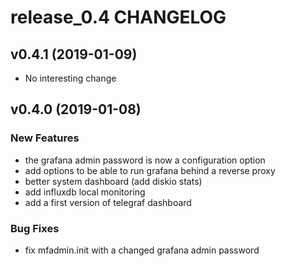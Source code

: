 # release_0.4 CHANGELOG



## v0.4.1 (2019-01-09)

- No interesting change


## v0.4.0 (2019-01-08)

### New Features
- the grafana admin password is now a configuration option
- add options to be able to run grafana behind a reverse proxy
- better system dashboard (add diskio stats)
- add influxdb local monitoring
- add a first version of telegraf dashboard


### Bug Fixes
- fix mfadmin.init with a changed grafana admin password





